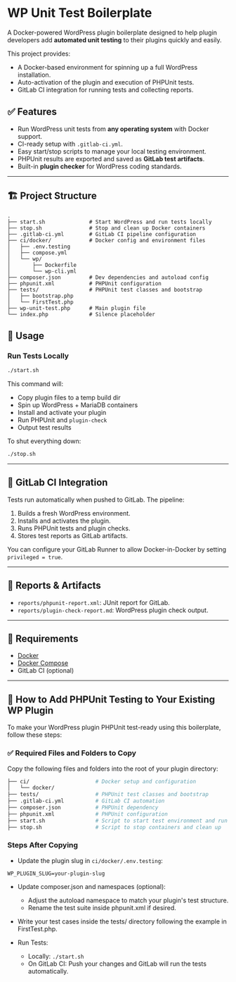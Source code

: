 # WP Unit Test Boilerplate

A Docker-powered WordPress plugin boilerplate designed to help plugin developers add **automated unit testing** to their plugins quickly and easily.

This project provides:
- A Docker-based environment for spinning up a full WordPress installation.
- Auto-activation of the plugin and execution of PHPUnit tests.
- GitLab CI integration for running tests and collecting reports.

## ✅ Features

- Run WordPress unit tests from **any operating system** with Docker support.
- CI-ready setup with `.gitlab-ci.yml`.
- Easy start/stop scripts to manage your local testing environment.
- PHPUnit results are exported and saved as **GitLab test artifacts**.
- Built-in **plugin checker** for WordPress coding standards.

---

## 🏗️ Project Structure

```
.
├── start.sh              # Start WordPress and run tests locally
├── stop.sh               # Stop and clean up Docker containers
├── .gitlab-ci.yml        # GitLab CI pipeline configuration
├── ci/docker/            # Docker config and environment files
│   ├── .env.testing
│   ├── compose.yml
│   └── wp/
│       ├── Dockerfile
│       └── wp-cli.yml
├── composer.json         # Dev dependencies and autoload config
├── phpunit.xml           # PHPUnit configuration
├── tests/                # PHPUnit test classes and bootstrap
│   ├── bootstrap.php
│   └── FirstTest.php
├── wp-unit-test.php      # Main plugin file
└── index.php             # Silence placeholder
```

## 🚀 Usage

### Run Tests Locally

```bash
./start.sh
```

This command will:
- Copy plugin files to a temp build dir
- Spin up WordPress + MariaDB containers
- Install and activate your plugin
- Run PHPUnit and `plugin-check`
- Output test results

To shut everything down:

```bash
./stop.sh
```

---

## 🧪 GitLab CI Integration

Tests run automatically when pushed to GitLab. The pipeline:
1. Builds a fresh WordPress environment.
2. Installs and activates the plugin.
3. Runs PHPUnit tests and plugin checks.
4. Stores test reports as GitLab artifacts.

You can configure your GitLab Runner to allow Docker-in-Docker by setting `privileged = true`.

---

## 📁 Reports & Artifacts

- `reports/phpunit-report.xml`: JUnit report for GitLab.
- `reports/plugin-check-report.md`: WordPress plugin check output.

---

## 🧰 Requirements

- [Docker](https://www.docker.com/)
- [Docker Compose](https://docs.docker.com/compose/)
- GitLab CI (optional)

---

## 🧪 How to Add PHPUnit Testing to Your Existing WP Plugin

To make your WordPress plugin PHPUnit test-ready using this boilerplate, follow these steps:

### ✅ Required Files and Folders to Copy
Copy the following files and folders into the root of your plugin directory:

```bash
├── ci/                     # Docker setup and configuration
│   └── docker/
├── tests/                  # PHPUnit test classes and bootstrap
├── .gitlab-ci.yml          # GitLab CI automation
├── composer.json           # PHPUnit dependency
├── phpunit.xml             # PHPUnit configuration
├── start.sh                # Script to start test environment and run tests
├── stop.sh                 # Script to stop containers and clean up
```

### Steps After Copying
* Update the plugin slug in `ci/docker/.env.testing`:
```dotenv
WP_PLUGIN_SLUG=your-plugin-slug
```

* Update composer.json and namespaces (optional):

	* Adjust the autoload namespace to match your plugin's test structure.
	* Rename the test suite inside phpunit.xml if desired.

* Write your test cases inside the tests/ directory following the example in FirstTest.php.
* Run Tests:
	* Locally: `./start.sh`
	* On GitLab CI: Push your changes and GitLab will run the tests automatically.
